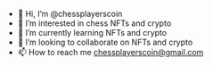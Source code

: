 - 👋 Hi, I’m @chessplayerscoin
- 👀 I’m interested in chess NFTs and crypto
- 🌱 I’m currently learning NFTs and crypto
- 💞️ I’m looking to collaborate on NFTs and crypto
- 📫 How to reach me chessplayerscoin@gmail.com

<!---
chessplayerscoin/chessplayerscoin is a ✨ special ✨ repository because its `README.md` (this file) appears on your GitHub profile.
You can click the Preview link to take a look at your changes.
--->

